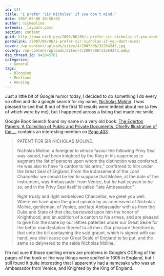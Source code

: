 ```yaml
---
id: 144
title: "I prefer 'Sir Nicholas' if you don't mind."
date: 2007-06-06 20:58:02
author: nickmoline
extends: _layouts.post
section: content
guid: http://www.nick.pro/2007/06/06/i-prefer-sir-nicholas-if-you-dont-mind/
permalink: /2007/06/06/i-prefer-sir-nicholas-if-you-dont-mind/
cover: /wp-content/uploads/sites/4/2007/06/32264243.jpg
coverp: /wp-content/uploads/sites/4/2007/06/32264243.webp
dsq_thread_id: 942045761
categories:
  - General
tags:
  - Blogging
  - Mentions
  - Amusing
---
```

Just a little bit of Google humor today, I decided to do something I do every so often and do a google search for my name, [Nicholas Moline](https://www.google.com/search?q=Nicholas+Moline). I was pleased to see that 8 out of the first 10 results were indeed about me (a few of which were by me), but I happened across a listing that made me smile.

<!--more-->

Google Book Search found my name in a very old book: [The Egerton Papers: A Collection of Public and Private Documents, Chiefly Illustrative of the &#8230;](https://www.google.com/books/edition/_/rb0sAAAAMAAJ?hl=en&gbpv=1&pg=PA403&dq=nicholas+moline) contains an interesting mention on [Page 403](https://www.google.com/books/edition/_/rb0sAAAAMAAJ?hl=en&gbpv=1&pg=PA403&dq=nicholas+moline)

> PATENT FOR SIR NICHOLAS MOLINE.
> 
> Nicholas Moline, a foreigner in whose favour the following Privy Seal was issued, had been knighted by the King in his eagerness to augment the list of persons upon whom the distinction was conferred. He was also to have &#8220;a canton to his arms,&#8221; confirmed to him under the Great Seal of England. From the indorsement of the Lord Chancellor we should be led to suppose that Moline, at the date of the instrument, was Ambassador from Venice, but he had ceased to be so, and in the Privy Seal itself is called &#8220;late Ambassador.&#8221;
> 
> Right trusty and right welbeloved Chancellor, we greet you well. Where we have upon the good opinion by us conceaved of Nicholas Moline, gentleman, of Venice, and late Ambassador with us from the Duke and State of that cite, bestowed upon him the honor of Knighthood, and an addition of a canton to his armes, and are pleased to give him the same by our lettres patentes under our Great Seale for the better manifestation thereof to all men. Our pleasure therefore is, that unto the bill contayning the said graunt, which is signed with our hand, you shall cause our Great Seale of England to be put, and the same so delyvered to the saide Nicholas Moline. 

I&#8217;m not sure if those spelling errors are problems in Google&#8217;s OCRing of the pages of the book or the way things were spelled in 1605 in England, but I still found it quite interesting that I apparently had a namesake who was an Ambassador from Venice, and Knighted by the King of England.
